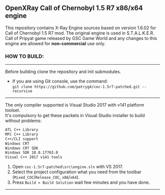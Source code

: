 ## OpenXRay Call of Chernobyl 1.5 R7 x86/x64 engine

This repository contains X-Ray Engine sources based on version 1.6.02 for Call of Chernobyl 1.5 R7 mod. The original engine is used in S.T.A.L.K.E.R. Call of Pripyat game released by GSC Game World and any changes to this engine are allowed for **non-commercial** use only.

### HOW TO BUILD:

---
Before building clone the repository and init submodules.
* If you are using Git console, use the command:  
`git clone https://github.com/patryg4/coc-1.5r7-patched.git --recursive`
---

The only compiler supported is Visual Studio 2017 with v141 platform toolset.  
It's compulsory to get these packets in Visual Studio installer to build without problems:


```sh
ATL C++ Library
MFC C++ Library
C++/CLI support
Windows CRT
Windows CRT SDK
Windows SDK 10.0.17763.0
Visual C++ 2017 v141 tools
```

1. Open `coc-1.5r7-patched\src\engine.sln` with VS 2017.
2. Select the project configuration what you need from the toolbar (`Mixed_COC`/`Release_COC`, `x86`/`x64`).
3. Press `Build > Build Solution` wait few minutes and you have done.
---